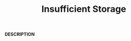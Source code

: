 ﻿---
category: 5xx
code: 507
cover: https://firebasestorage.googleapis.com/v0/b/capy-http.appspot.com/o/Capy507.png?alt=media
coverAlt: Insufficient Storage
description: Insufficient Storage
pubDate: 2014-06-01
tags:
- 5xx
title: Insufficient Storage
---

__DESCRIPTION__